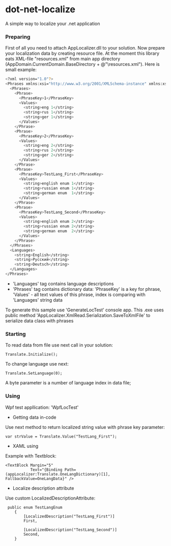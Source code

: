 # dot-net-localize
A simple way to localize your .net application

### Preparing
First of all you need to attach AppLocalizer.dll to your solution. Now prepare your localization data by creating resource file. At the moment this library eats XML-file "resources.xml" from main app directory (AppDomain.CurrentDomain.BaseDirectory + @"\resources.xml").
Here is small example:

```sh
<?xml version="1.0"?>
<Phrases xmlns:xsi="http://www.w3.org/2001/XMLSchema-instance" xmlns:xsd="http://www.w3.org/2001/XMLSchema">
  <Phrases>
    <Phrase>
      <PhraseKey>1</PhraseKey>
      <Values>
        <string>eng 1</string>
        <string>rus 1</string>
        <string>ger 1</string>
      </Values>
    </Phrase>
    <Phrase>
      <PhraseKey>2</PhraseKey>
      <Values>
        <string>eng 2</string>
        <string>rus 2</string>
        <string>ger 2</string>
      </Values>
    </Phrase>
    <Phrase>
      <PhraseKey>TestLang_First</PhraseKey>
      <Values>
        <string>english enum 1</string>
        <string>russian enum 1</string>
        <string>german enum  1</string>
      </Values>
    </Phrase>
    <Phrase>
      <PhraseKey>TestLang_Second</PhraseKey>
      <Values>
        <string>english enum 2</string>
        <string>russian enum 2</string>
        <string>german enum  2</string>
      </Values>
    </Phrase>
  </Phrases>
  <Languages>
    <string>English</string>
    <string>Русский</string>
    <string>Deutsch</string>
  </Languages>
</Phrases>
```
 - 'Languages' tag contains language descriptions
 - 'Phrases' tag contains dictionary data:  'PhraseKey' is a key for phrase, 'Values' - all text values of this phrase, index is comparing with 'Languages' string data

To generate this sample use 'GenerateLocTest' console app. This .exe uses public method 'AppLocalizer.XmlRead.Serialization.SaveToXmlFile' to serialize data class with phrases

### Starting 
To read data from file use next call in your solution:
```
Translate.Initialize();
```
To change language use next:
```
Translate.SetLanguage(0);
```
A byte parameter is a number of language index in data file;

### Using

Wpf test appllication: 'WpfLocTest'

- Getting data in-code

Use next method to return localized string value with phrase key parameter:
```
var strValue = Translate.Value("TestLang_First");
```

- XAML using

Example with Textblock:
```
<TextBlock Margin="5"
           Text="{Binding Path=(appLocalizer:Translate.OneLangDictionary)[1], FallbackValue=OneLangData}" />
```

- Localize description attribute

Use custom LocalizedDescriptionAttribute:
```
 public enum TestLangEnum
    {
        [LocalizedDescription("TestLang_First")]
        First,

        [LocalizedDescription("TestLang_Second")]
        Second,
    }
```
